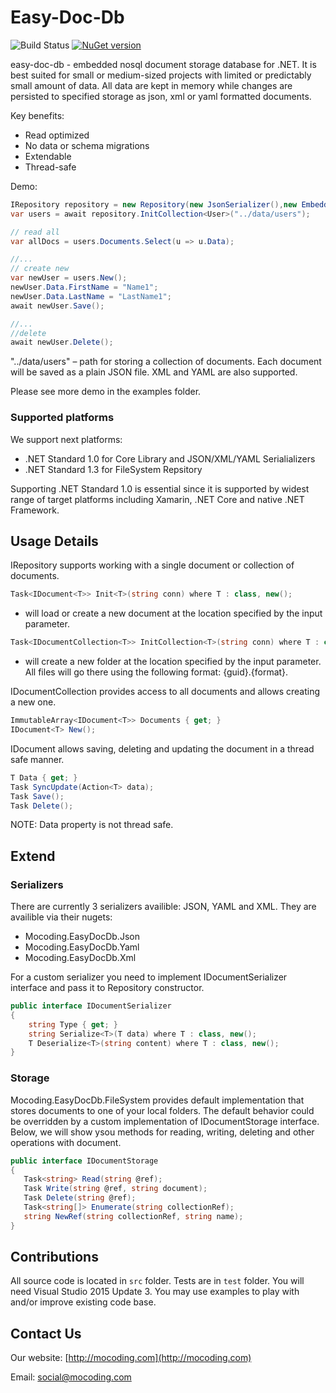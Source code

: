 # Easy-Doc-Db

![Build Status](https://mocoding.visualstudio.com/_apis/public/build/definitions/da7703d4-fb22-4933-b869-83f4264b7b84/29/badge)
[![NuGet version](https://badge.fury.io/nu/Mocoding.EasyDocDb.svg)](https://www.nuget.org/packages/Mocoding.EasyDocDb)

easy-doc-db - embedded nosql document storage database for .NET. It is best suited for small or medium-sized projects with limited or predictably small amount of data. All data are kept in memory while changes are persisted to specified storage as json, xml or yaml formatted documents.

Key benefits:
 - Read optimized
 - No data or schema migrations
 - Extendable
 - Thread-safe

Demo:

```cs
IRepository repository = new Repository(new JsonSerializer(),new EmbeddedStorage()); 
var users = await repository.InitCollection<User>("../data/users");

// read all
var allDocs = users.Documents.Select(u => u.Data);

//...
// create new
var newUser = users.New();
newUser.Data.FirstName = "Name1";
newUser.Data.LastName = "LastName1";
await newUser.Save();

//...
//delete
await newUser.Delete();
```

"../data/users" – path for storing a collection of documents. 
Each document will be saved as a plain JSON file. XML and YAML are also supported.

Please see more demo in the examples folder.

### Supported platforms

We support next platforms:

- .NET Standard 1.0 for Core Library and JSON/XML/YAML Serialializers
- .NET Standard 1.3 for FileSystem Repsitory

Supporting .NET Standard 1.0 is essential since it is supported by widest range of target platforms including Xamarin, .NET Core and native .NET Framework.

## Usage Details

IRepository supports working with a single document or collection of documents.

```cs
Task<IDocument<T>> Init<T>(string conn) where T : class, new();
```
 - will load or create a new document at the location specified by the input parameter.

```cs
Task<IDocumentCollection<T>> InitCollection<T>(string conn) where T : class, new();
```
- will create a new folder at the location specified by the input parameter.
All files will go there using the following format: {guid}.{format}.

IDocumentCollection provides access to all documents and allows creating a new one.

```cs
ImmutableArray<IDocument<T>> Documents { get; }
IDocument<T> New();
```

IDocument allows saving, deleting and updating the document in a thread safe manner.
  
 ```cs
T Data { get; }
Task SyncUpdate(Action<T> data);
Task Save();
Task Delete();
```
NOTE: Data property is not thread safe.

## Extend
 
### Serializers

There are currently 3 serializers availible: JSON, YAML and XML. They are availible via their nugets:
- Mocoding.EasyDocDb.Json
- Mocoding.EasyDocDb.Yaml
- Mocoding.EasyDocDb.Xml

For a custom serializer you need to implement IDocumentSerializer interface and pass it to Repository constructor.


```cs
public interface IDocumentSerializer
{
    string Type { get; }
    string Serialize<T>(T data) where T : class, new();
    T Deserialize<T>(string content) where T : class, new();
}
```

### Storage

Mocoding.EasyDocDb.FileSystem provides default implementation that stores documents to one of your local folders.
The default behavior could be overridden by a custom implementation of IDocumentStorage interface.
Below, we will show ysou methods for reading, writing, deleting and other operations with document.

```cs
public interface IDocumentStorage
{
   Task<string> Read(string @ref);
   Task Write(string @ref, string document);
   Task Delete(string @ref);
   Task<string[]> Enumerate(string collectionRef);
   string NewRef(string collectionRef, string name);
}
```

## Contributions

All source code is located in ```src``` folder. Tests are in ```test``` folder. You will need Visual Studio 2015 Update 3.
You may use examples to play with and/or improve existing code base.

## Contact Us

Our website: [http://mocoding.com](http://mocoding.com)

Email: [social@mocoding.com](mailto:social@mocoding.com)
